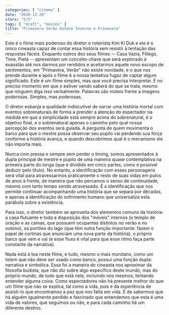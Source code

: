 ```yaml
---
categories: [ "cinema" ]
date: "2010-12-20"
stars: "5/5"
tags: [ "draft", "movies" ]
title: "Primavera Verão Outono Inverno e Primavera"
---
```

Este é o filme mais poderoso do diretor e roteirista Kim Ki Duk e
ele é o único cineasta capaz de contar essa história sem resistir à
tentação das respostas fáceis. Enquanto outros dos seus filmes -- Casa
Vazia, Fôlego, Time, Pietá -- apresentam um conceito-chave que será
explorado à exaustão até nos darmos por rendidos e aceitarmos aquele
novo escopo de sentimentos, em "Primavera, Verão" não existe novidade,
e o que nos prende durante e após o filme é a nossa tentativa fugaz
de captar algum significado. Este é um filme simples, mas que você
precisa interpretar. E no preciso momento em que o estiver vendo saberá
do que se trata, mesmo que ninguém diga isso verbalmente. Palavras são
inúteis frente a imagens poderosas. Simples, mas poderosas.

O diretor esbanja a qualidade indiscutível de narrar uma história mortal
com eventos sobrenaturais de forma a prender a atenção do espectador
na medida em que a simplicidade está sempre acima do sobrenatural,
é o objetivo final, e o sobrenatural apenas o caminho pelo qual nossa
percepção dos eventos será guiada. A pergunta de quem movimenta o
barco para que o mestre possa observar seu pupilo vai perdendo sua força
conforme a história avança, e quando descobrimos qual é o mecanismo
ele não importa mais.

Nunca com pressa e sempre sem perder o timing, somos apresentados à
dupla principal de mestre e pupilo de uma maneira quase contemplativa
na primeira parte do longa (que é dividido em cinco partes, como é
possível deduzir pelo título). No entanto, a identificação com
esses personagens será vital para atravessarmos praticamente o resto
de suas vidas em pulos de anos à frente, de maneira que não percamos
o senso de continuidade, mesmo com tanto tempo sendo atravessado. É a
identificação que nos permite continuar acompanhando uma história que
se separa por décadas, e apenas a identificação do sofrimento humano
que universaliza esta parábola sobre a existência.

Para isso, o diretor também se aproveita dos elementos comuns da
história: a casa flutuante e toda a disposição dos "móveis" internos
(o templo de oração e as camas, que possuem ocupantes distintos
no verão e no outono), os portões do lago (que têm outra função
importante: fazem o papel de cortinas que anunciam uma nova parte da
história), o próprio barco que vem e vai (e esse fluxo é vital para
que esse ritmo faça parte constante da narrativa).

Nada está à toa neste filme, e tudo, mesmo o mais mundano, como um
totem que não deve ser usado como banco, possui uma função dupla:
narrativa e simbólica. Essa foi a maneira do cineasta nos aproximar
da filosofia budista, que não diz sobre algo específico deste mundo,
mas do próprio mundo, de tudo que está nele, incluindo nós mesmos,
tentando entender alguma coisa. Como espectadores não há presente
melhor do que um filme que não se explica, tal como a vida, pois é
da experiência de assisti-lo que encontramos a paz que nos falta em
vida. É de sabermos que há alguém igualmente perdido e fascinado
que entendemos que esta é uma vida de valores, que seguimos ou não,
e para cada caminho há um diferente destino.
